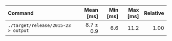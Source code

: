 | Command | Mean [ms] | Min [ms] | Max [ms] | Relative |
|:---|---:|---:|---:|---:|
| `./target/release/2015-23 > output` | 8.7 ± 0.9 | 6.6 | 11.2 | 1.00 |
